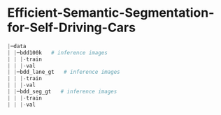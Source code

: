 # Efficient-Semantic-Segmentation-for-Self-Driving-Cars

```python
|─data
| |─bdd100k   # inference images
| | |-train
| | |-val
| |─bdd_lane_gt   # inference images
| | |-train
| | |-val
| |─bdd_seg_gt   # inference images
| | |-train
| | |-val
```
